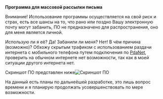 **Программа для массовой рассылки письма**

Внимание! Использование программы осуществляется на свой риск и страх, есть все шансы на то, что рано или поздно Вашу электронную почту могут забанить, ПО не предназначено для распространения, оно для меня является личной. 

Использую ли я её? Да! Забанили ли меня? Нет! В чём причина (возможно)? Обхожу скрытым трафиком с использованием раздачи интернета с мобильного телефона путем подключения по [PdaNet](http://4pda.ru/forum/index.php?showtopic=138332), проверить на обычном интернете нет возможности, так как в моей ситуации другого интернета нет.

Скриншот ПО представлен ниже![Скриншот ПО](/img/Mailing_of_letters.jpg)

На данный есть планы по дальнеёшей разработке, это лишь вопрос времени и я планирую продолжать усовершенствовать по мере возможности.
